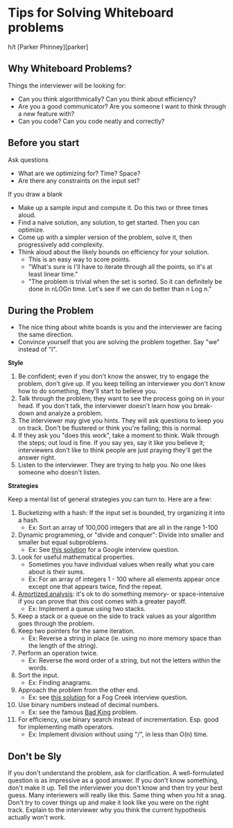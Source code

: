 # Tips for Solving Whiteboard problems

h/t [Parker Phinney][parker]

[paker]: http://madebyparker.com/


## Why Whiteboard Problems?

 Things the interviewer will be looking for:
* Can you think algorithmically? Can you think about efficiency?
* Are you a good communicator? Are you someone I want to think through a new feature with?
* Can you code? Can you code neatly and correctly?


## Before you start

 Ask questions    
* What are we optimizing for? Time? Space?    
* Are there any constraints on the input set?    


 If you draw a blank    
* Make up a sample input and compute it. Do this two or three times aloud.
* Find a naive solution, any solution, to get started. Then you can optimize.
* Come up with a simpler version of the problem, solve it, then progressively add complexity.
* Think aloud about the likely bounds on efficiency for your solution.
    * This is an easy way to score points.
    * "What's sure is I'll have to iterate through all the points, so it's at least linear time."
    * "The problem is trivial when the set is sorted. So it can definitely be done in nLOGn time. Let's see if we can do better than n Log n."


## During the Problem

* The nice thing about white boards is you and the interviewer are facing the same direction.
* Convince yourself that you are solving the problem together. Say "we" instead of "I".


**Style**

1. Be confident; even if you don't know the answer, try to engage the
  problem, don't give up. If you keep telling an interviewer you don't
  know how to do something, they'll start to believe you.
2. Talk through the problem; they want to see the process going on in
  your head. If you don't talk, the interviewer doesn't learn how you
  break-down and analyze a problem.
3. The interviewer may give you hints. They will ask questions to keep
  you on track. Don't be flustered or think you're failing; this is
  normal.
4. If they ask you "does this work", take a moment to think. Walk
  through the steps; out loud is fine. If you say yes, say it like you
  believe it; interviewers don't like to think people are just
  praying they'll get the answer right.
5. Listen to the interviewer. They are trying to help you. No one likes someone who doesn't listen.


**Strategies**

 Keep a mental list of general strategies you can turn to. Here are a few:    
 
1. Bucketizing with a hash: If the input set is bounded, try organizing it into a hash.
    * Ex: Sort an array of 100,000 integers that are all in the range 1-100
2. Dynamic programming, or "divide and conquer": Divide into smaller and smaller but equal subproblems.
    * Ex: See [this solution][dynamic-programming-ex] for a Google interview question.
3. Look for useful mathematical properties.
    * Sometimes you have individual values when really what you care about is their sums.
    * Ex: For an array of integers 1 - 100 where all elements appear once except one that appears twice, find the repeat.
4. [Amortized analysis][amortized-analysis]: it's ok to do something memory- or space-intensive if you can prove that this cost comes with a greater payoff.
    * Ex: Implement a queue using two stacks.
5. Keep a stack or a queue on the side to track values as your algorithm goes through the problem.
6. Keep two pointers for the same iteration.
    * Ex: Reverse a string in place (ie. using no more memory space than the length of the string).
7. Perform an operation twice.
    * Ex: Reverse the word order of a string, but not the letters within the words.
8. Sort the input.
    * Ex: Finding anagrams.
9. Approach the problem from the other end.
    * Ex: see [this solution][pirates-ex] for a Fog Creek interview question.
10. Use binary numbers instead of decimal numbers.
    * Ex: see the famous [Bad King][bad-king-ex] problem.
11. For efficiency, use binary search instead of incrementation. Esp. good for implementing math operators.
    * Ex: Implement division without using "/", in less than O(n) time.

[amortized-analysis]: http://en.wikipedia.org/wiki/Amortized_analysis
[dynamic-programming-ex]: http://www.careercup.com/question?id=19286747
[pirates-ex]: http://www.techinterview.org/post/526325766/pirates
[bad-king-ex]: http://www.techinterview.org/post/526313890/bad-king


## Don't be Sly

If you don't understand the problem, ask for clarification. A well-formulated question is as impressive as a good answer. If you don't know something, don't make it up. Tell the interviewer you don't know and then try your best guess. Many interiewers will really like this. Same thing when you hit a snag. Don't try to cover things up and make it look like you were on the right track. Explain to the interviewer why you think the current hypothesis actually won't work.